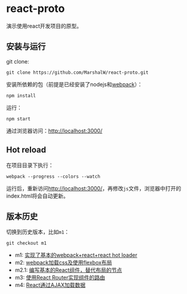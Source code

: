 # react-proto

演示使用react开发项目的原型。

## 安装与运行

git clone:

```
git clone https://github.com/MarshalW/react-proto.git
```

安装所依赖的包（前提是已经安装了nodejs和[webpack](https://webpack.github.io/)）：

```
npm install
```

运行：

```
npm start
```

通过浏览器访问：[http://localhost:3000/](http://localhost:3000/)

## Hot reload

在项目目录下执行：

```
webpack --progress --colors --watch
```

运行后，重新访问[http://localhost:3000/](http://localhost:3000/)，再修改`js`文件，浏览器中打开的index.html将会自动更新。

## 版本历史

切换到历史版本，比如`m1`：

```
git checkout m1
```

* m1: [实现了基本的webpack+react+react hot loader](http://marshal.ohtly.com/2015/09/06/setting-up-webpack-for-react-and-hot-load/)
* m2: [webpack加载css及使用flexbox布局](http://marshal.ohtly.com/2015/09/06/loading-css-with-webpack-and-using-flexbox-layout/)
* m2.1: [编写基本的React组件，替代布局的节点](http://marshal.ohtly.com/2015/09/06/write-basic-react-component/) 
* m3: [使用React Router实现组件的路由](http://marshal.ohtly.com/2015/09/07/using-react-router/)
* m4: [React通过AJAX加载数据](http://marshal.ohtly.com/2015/09/08/React-load-data-via-ajax/)

